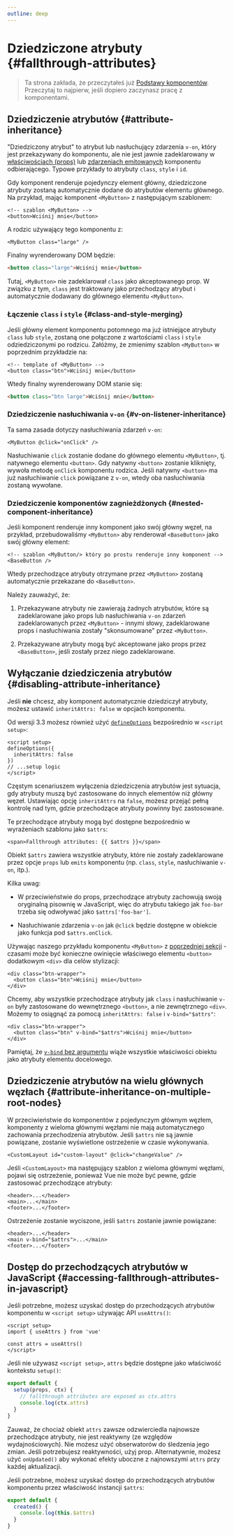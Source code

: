 ```yaml
---
outline: deep
---
```


# Dziedziczone atrybuty {#fallthrough-attributes}

> Ta strona zakłada, że przeczytałeś już [Podstawy komponentów](/guide/essentials/component-basics). Przeczytaj to najpierw, jeśli dopiero zaczynasz pracę z komponentami.

## Dziedziczenie atrybutów {#attribute-inheritance}

"Dziedziczony atrybut" to atrybut lub nasłuchujący zdarzenia `v-on`, który jest przekazywany do komponentu, ale nie jest jawnie zadeklarowany w [właściwościach (props)](./props) lub [zdarzeniach emitowanych](./events#declaring-emitted-events) komponentu odbierającego. Typowe przykłady to atrybuty `class`, `style` i `id`.

Gdy komponent renderuje pojedynczy element główny, dziedziczone atrybuty zostaną automatycznie dodane do atrybutów elementu głównego. Na przykład, mając komponent `<MyButton>` z następującym szablonem:

```vue-html
<!-- szablon <MyButton> -->
<button>Wciśnij mnie</button>
```

A rodzic używający tego komponentu z:

```vue-html
<MyButton class="large" />
```

Finalny wyrenderowany DOM będzie:

```html
<button class="large">Wciśnij mnie</button>
```

Tutaj, `<MyButton>` nie zadeklarował `class` jako akceptowanego prop. W związku z tym, `class` jest traktowany jako przechodzący atrybut i automatycznie dodawany do głównego elementu `<MyButton>`.

### Łączenie `class` i `style` {#class-and-style-merging}

Jeśli główny element komponentu potomnego ma już istniejące atrybuty `class` lub `style`, zostaną one połączone z wartościami `class` i `style` odziedziczonymi po rodzicu. Załóżmy, że zmienimy szablon `<MyButton>` w poprzednim przykładzie na:

```vue-html
<!-- template of <MyButton> -->
<button class="btn">Wciśnij mnie</button>
```

Wtedy finalny wyrenderowany DOM stanie się:

```html
<button class="btn large">Wciśnij mnie</button>
```

### Dziedziczenie nasłuchiwania `v-on` {#v-on-listener-inheritance}

Ta sama zasada dotyczy nasłuchiwania zdarzeń `v-on`:

```vue-html
<MyButton @click="onClick" />
```

Nasłuchiwanie `click` zostanie dodane do głównego elementu `<MyButton>`, tj. natywnego elementu `<button>`. Gdy natywny `<button>` zostanie kliknięty, wywoła metodę `onClick` komponentu rodzica. Jeśli natywny `<button>` ma już nasłuchiwanie `click` powiązane z `v-on`, wtedy oba nasłuchiwania zostaną wywołane.

### Dziedziczenie komponentów zagnieżdżonych {#nested-component-inheritance}

Jeśli komponent renderuje inny komponent jako swój główny węzeł, na przykład, przebudowaliśmy `<MyButton>` aby renderował `<BaseButton>` jako swój główny element:

```vue-html
<!-- szablon <MyButton/> który po prostu renderuje inny komponent -->
<BaseButton />
```

Wtedy przechodzące atrybuty otrzymane przez `<MyButton>` zostaną automatycznie przekazane do `<BaseButton>`.

Należy zauważyć, że:

1. Przekazywane atrybuty nie zawierają żadnych atrybutów, które są zadeklarowane jako props lub nasłuchiwania `v-on` zdarzeń zadeklarowanych przez `<MyButton>` - innymi słowy, zadeklarowane props i nasłuchiwania zostały "skonsumowane" przez `<MyButton>`.

2. Przekazywane atrybuty mogą być akceptowane jako props przez `<BaseButton>`, jeśli zostały przez niego zadeklarowane.

## Wyłączanie dziedziczenia atrybutów {#disabling-attribute-inheritance}

Jeśli **nie** chcesz, aby komponent automatycznie dziedziczył atrybuty, możesz ustawić `inheritAttrs: false` w opcjach komponentu.

<div class="composition-api">

Od wersji 3.3 możesz również użyć [`defineOptions`](/api/sfc-script-setup#defineoptions) bezpośrednio w `<script setup>`:

```vue
<script setup>
defineOptions({
  inheritAttrs: false
})
// ...setup logic
</script>
```

</div>

Częstym scenariuszem wyłączenia dziedziczenia atrybutów jest sytuacja, gdy atrybuty muszą być zastosowane do innych elementów niż główny węzeł. Ustawiając opcję `inheritAttrs` na `false`, możesz przejąć pełną kontrolę nad tym, gdzie przechodzące atrybuty powinny być zastosowane.

Te przechodzące atrybuty mogą być dostępne bezpośrednio w wyrażeniach szablonu jako `$attrs`:

```vue-html
<span>Fallthrough attributes: {{ $attrs }}</span>
```

Obiekt `$attrs` zawiera wszystkie atrybuty, które nie zostały zadeklarowane przez opcje `props` lub `emits` komponentu (np. `class`, `style`, nasłuchiwanie `v-on`, itp.).

Kilka uwag:

- W przeciwieństwie do props, przechodzące atrybuty zachowują swoją oryginalną pisownię w JavaScript, więc do atrybutu takiego jak `foo-bar` trzeba się odwoływać jako `$attrs['foo-bar']`.

- Nasłuchiwanie zdarzenia `v-on` jak `@click` będzie dostępne w obiekcie jako funkcja pod `$attrs.onClick`.

Używając naszego przykładu komponentu `<MyButton>` z [poprzedniej sekcji](#attribute-inheritance) - czasami może być konieczne owinięcie właściwego elementu `<button>` dodatkowym `<div>` dla celów stylizacji:

```vue-html
<div class="btn-wrapper">
  <button class="btn">Wciśnij mnie</button>
</div>
```

Chcemy, aby wszystkie przechodzące atrybuty jak `class` i nasłuchiwanie `v-on` były zastosowane do wewnętrznego `<button>`, a nie zewnętrznego `<div>`. Możemy to osiągnąć za pomocą `inheritAttrs: false` i `v-bind="$attrs"`:

```vue-html{2}
<div class="btn-wrapper">
  <button class="btn" v-bind="$attrs">Wciśnij mnie</button>
</div>
```

Pamiętaj, że [`v-bind` bez argumentu](/guide/essentials/template-syntax#dynamically-binding-multiple-attributes) wiąże wszystkie właściwości obiektu jako atrybuty elementu docelowego.

## Dziedziczenie atrybutów na wielu głównych węzłach {#attribute-inheritance-on-multiple-root-nodes}

W przeciwieństwie do komponentów z pojedynczym głównym węzłem, komponenty z wieloma głównymi węzłami nie mają automatycznego zachowania przechodzenia atrybutów. Jeśli `$attrs` nie są jawnie powiązane, zostanie wyświetlone ostrzeżenie w czasie wykonywania.

```vue-html
<CustomLayout id="custom-layout" @click="changeValue" />
```

Jeśli `<CustomLayout>` ma następujący szablon z wieloma głównymi węzłami, pojawi się ostrzeżenie, ponieważ Vue nie może być pewne, gdzie zastosować przechodzące atrybuty:

```vue-html
<header>...</header>
<main>...</main>
<footer>...</footer>
```

Ostrzeżenie zostanie wyciszone, jeśli `$attrs` zostanie jawnie powiązane:

```vue-html{2}
<header>...</header>
<main v-bind="$attrs">...</main>
<footer>...</footer>
```

## Dostęp do przechodzących atrybutów w JavaScript {#accessing-fallthrough-attributes-in-javascript}

<div class="composition-api">

Jeśli potrzebne, możesz uzyskać dostęp do przechodzących atrybutów komponentu w `<script setup>` używając API `useAttrs()`:

```vue
<script setup>
import { useAttrs } from 'vue'

const attrs = useAttrs()
</script>
```

Jeśli nie używasz `<script setup>`, `attrs` będzie dostępne jako właściwość kontekstu `setup()`:

```js
export default {
  setup(props, ctx) {
    // fallthrough attributes are exposed as ctx.attrs
    console.log(ctx.attrs)
  }
}
```

Zauważ, że chociaż obiekt `attrs` zawsze odzwierciedla najnowsze przechodzące atrybuty, nie jest reaktywny (ze względów wydajnościowych). Nie możesz użyć obserwatorów do śledzenia jego zmian. Jeśli potrzebujesz reaktywności, użyj prop. Alternatywnie, możesz użyć `onUpdated()` aby wykonać efekty uboczne z najnowszymi `attrs` przy każdej aktualizacji.

</div>

<div class="options-api">

Jeśli potrzebne, możesz uzyskać dostęp do przechodzących atrybutów komponentu przez właściwość instancji `$attrs`:

```js
export default {
  created() {
    console.log(this.$attrs)
  }
}
```

</div>

